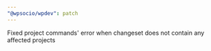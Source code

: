 ```yaml
---
"@wpsocio/wpdev": patch
---
```


Fixed project commands' error when changeset does not contain any affected projects
